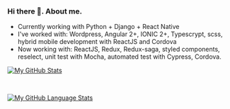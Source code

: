 ### Hi there 👋. About me.

- Currently working with Python + Django + React Native 
- I've worked with: Wordpress, Angular 2+, IONIC 2+, Typescrypt, scss, hybrid mobile development with ReactJS and Cordova
- Now working with: ReactJS, Redux, Redux-saga, styled components, reselect, unit test with Mocha, automated test with Cypress, Cordova.

[![My GitHub Stats](https://github-readme-stats.vercel.app/api/?username=tyagonunes&count_private=true&theme=tokyonight&showicons=true)]()

</br>

[![My GitHub Language Stats](https://github-readme-stats.vercel.app/api/top-langs/?username=tyagonunes&langs_count=5&theme=tokyonight&hide=java)](https://github.com/anuraghazra/github-readme-stats)
